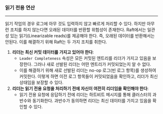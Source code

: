 ### 읽기 전용 연산

<hr>

읽기 작업의 경우 로그에 아무 것도 입력하지 않고 빠르게 처리할 수 있다. 하지만 아무런 조치를 하지 않는다면 오래된 데이터를 반환할 위험성이 존재한다. Raft에서는 일관성 있는 읽기(Linearizable reads)를 제공해야 한다. 즉, 오래된 데이터를 반환해서는 안된다. 이를 해결하기 위해 Raft는 두 가지 조치를 취한다.

1. **리더는 최신 커밋 데이터를 가지고 있어야 한다**:
   - `Leader Completeness` 속성은 모든 커밋된 엔트리를 리더가 가지고 있음을 보장한다. 그러나 새로 선발된 리더는 어떤 엔트리가 커밋되었는지 알 수 없다.
   - 이를 해결하기 위해 새로 선발된 리더는 no-op 로그(빈 로그 항목)를 생성하여 커밋한다. 이렇게 하면 이전 로그 항목들이 커밋되었음을 확인하고, 리더가 최신 상태임을 보장할 수 있다.
2. **리더는 읽기 전용 요청을 처리하기 전에 자신이 여전히 리더임을 확인해야 한다**:
   - 읽기 전용 요청에 응답하기 전에 리더는 하트비트 메시지를 통해 클러스터의 과반수와 동기화한다. 과반수가 동의하면 리더는 최신 데이터를 가지고 있음을 확인할 수 있다.